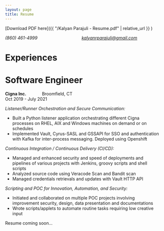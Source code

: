 ```yaml
---
layout: page
title: Resume
---
```

[Download PDF here]({{ "/Kalyan Parajuli - Resume.pdf" | relative_url }} )

<i class="fa fa-phone" aria-hidden="true"> (860) 461-4999</i>          <i class="fa fa-envelope" aria-hidden="true"> kalyanrparajuli@gmail.com</i>

# Experiences
# Software Engineer
**Cigna Inc.** &nbsp;&nbsp;&nbsp;&nbsp;&nbsp;&nbsp;&nbsp;&nbsp;&nbsp;&nbsp;&nbsp; Broomfield, CT
<br />Oct 2019 - July 2021
<br />

*Listener/Runner Orchestration and Secure Communication:*
- Built a Python listener application orchestrating different Cigna processes on
RHEL, AIX and Windows machines on demand or on schedules
- Implemented Vault, Cyrus-SASL and GSSAPI for SSO and authentication with Kafka for inter-process messaging. Deployed using Openshift

*Continuous Integration / Continuous Delivery (CI/CD):*
- Managed and enhanced security and speed of deployments and pipelines of
various projects with Jenkins, groovy scripts and shell scripts
- Analyzed source code using Veracode Scan and Bandit scan
- Managed credentials retrievals and updates with Vault HTTP API

*Scripting and POC for Innovation, Automation, and Security:*
- Initiated and collaborated on multiple POC projects involving improvement security, design, data presentation and documentations
- Wrote scripts/applets to automate routine tasks requiring low creative input









Resume coming soon...


<!-- ---
###  EXPERIENCE
Software Engineering Consultant @ Cigna | **Galax.E Solutions Inc.**<br />
<i class="fa fa-calendar" aria-hidden="true"></i>  Oct 2019 - Present
          <i class="fa fa-map-marker" aria-hidden="true"></i>  Hartford, CT

---
### EDUCATION

---
### PROJECTS -->

